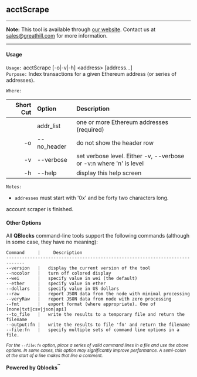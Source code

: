 ## acctScrape

***
**Note:** This tool is available through [our website](http://quickblocks.io). Contact us at [sales@greathill.com](mailto:sales@greathill.com) for more information.
***

#### Usage

`Usage:`    acctScrape [-o|-v|-h] &lt;address&gt; [address...]  
`Purpose:`  Index transactions for a given Ethereum address (or series of addresses).

`Where:`  

| Short Cut | Option | Description |
| -------: | :------- | :------- |
|  | addr_list | one or more Ethereum addresses (required) |
| -o | --no_header | do not show the header row |
| -v | --verbose | set verbose level. Either -v, --verbose or -v:n where 'n' is level |
| -h | --help | display this help screen |

`Notes:`

- `addresses` must start with '0x' and be forty two characters long.

account scraper is finished.                 
#### Other Options

All **QBlocks** command-line tools support the following commands (although in some case, they have no meaning):

    Command     |     Description
    -----------------------------------------------------------------------------
    --version   |   display the current version of the tool
    --nocolor   |   turn off colored display
    --wei       |   specify value in wei (the default)
    --ether     |   specify value in ether
    --dollars   |   specify value in US dollars
    --raw       |   report JSON data from the node with minimal processing
    --veryRaw   |   report JSON data from node with zero processing
    --fmt       |   export format (where appropriate). One of [none|txt|csv|json|api]
    --to_file   |   write the results to a temporary file and return the filename
    --output:fn |   write the results to file 'fn' and return the filename
    --file:fn   |   specify multiple sets of command line options in a file.

<small>*For the `--file:fn` option, place a series of valid command lines in a file and use the above options. In some cases, this option may significantly improve performance. A semi-colon at the start of a line makes that line a comment.*</small>

**Powered by Qblocks<sup>&trade;</sup>**


